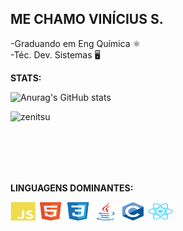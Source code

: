 ## ME CHAMO VINÍCIUS S. 

-Graduando em Eng Química ⚛ <br>
-Téc. Dev. Sistemas 🖥️

**STATS:**

![Anurag's GitHub stats](https://github-readme-stats.vercel.app/api?username=viniciussf20&show_icons=true&theme=transparent)     


<div style="display: flex; align-items: right">
<img align="right" height="100" widht="100" alt= "zenitsu" src="https://i.pinimg.com/originals/8c/45/a5/8c45a59c9a6239012787c3cbb50f6f24.gif">
</div>   


**LINGUAGENS DOMINANTES:**
<div style="display: inline_block">
  <img align="center" alt="js" height="30" width="40" src="https://raw.githubusercontent.com/devicons/devicon/master/icons/javascript/javascript-plain.svg">
  <img align="center" alt="HTML" height="30" width="40" src="https://raw.githubusercontent.com/devicons/devicon/master/icons/html5/html5-original.svg">
  <img align="center" alt="CSS" height="30" width="40" src="https://raw.githubusercontent.com/devicons/devicon/master/icons/css3/css3-original.svg">
  <img align="center" alt="Java" height="30" width="40" src="https://raw.githubusercontent.com/devicons/devicon/ca28c779441053191ff11710fe24a9e6c23690d6/icons/java/java-original.svg">
  <img align="center" alt="c" height="30" width="40" src="https://raw.githubusercontent.com/devicons/devicon/ca28c779441053191ff11710fe24a9e6c23690d6/icons/c/c-original.svg">
  <img align="center" alt="React" height="30" width="40" src="https://raw.githubusercontent.com/devicons/devicon/master/icons/react/react-original.svg">
</div>
  
  ##
